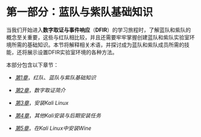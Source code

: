# 第一部分：蓝队与紫队基础知识

当我们开始进入**数字取证与事件响应**（**DFIR**）的学习旅程时，了解蓝队和紫队的概念至关重要，这些与红队相比较，并且还需要牢牢掌握创建蓝队和紫队实验室环境所需的基础知识。本节将解释相关术语，并探讨成为蓝队和紫队成员所需的技能，还将展示设置DFIR实验室环境的各种方法。

本部分包含以下章节：

+   [*第1章*](B19441_01.xhtml#_idTextAnchor015)，*红队、蓝队与紫队基础知识*

+   [*第2章*](B19441_02.xhtml#_idTextAnchor024)，*数字取证简介*

+   [*第3章*](B19441_03.xhtml#_idTextAnchor058)，*安装Kali Linux*

+   [*第4章*](B19441_04.xhtml#_idTextAnchor072)，*其他Kali安装与后期安装任务*

+   [*第5章*](B19441_05.xhtml#_idTextAnchor085)，*在Kali Linux中安装Wine*
